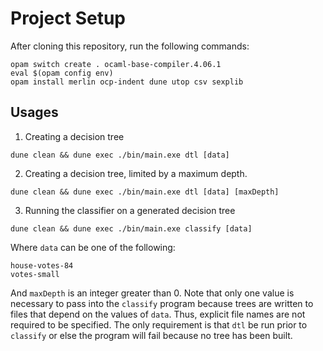 # Project Setup
After cloning this repository, run the following commands:
```
opam switch create . ocaml-base-compiler.4.06.1
eval $(opam config env)
opam install merlin ocp-indent dune utop csv sexplib
```

## Usages
1. Creating a decision tree
```
dune clean && dune exec ./bin/main.exe dtl [data]
```

2. Creating a decision tree, limited by a maximum depth.
```
dune clean && dune exec ./bin/main.exe dtl [data] [maxDepth]
```

3. Running the classifier on a generated decision tree
```
dune clean && dune exec ./bin/main.exe classify [data]
```

Where `data` can be one of the following:
```
house-votes-84
votes-small
```

And `maxDepth` is an integer greater than 0. Note that only one value is necessary
to pass into the `classify` program because trees are written to files that 
depend on the values of `data`. Thus, explicit file names are not required to be
specified. The only requirement is that `dtl` be run prior to `classify` or else
the program will fail because no tree has been built.